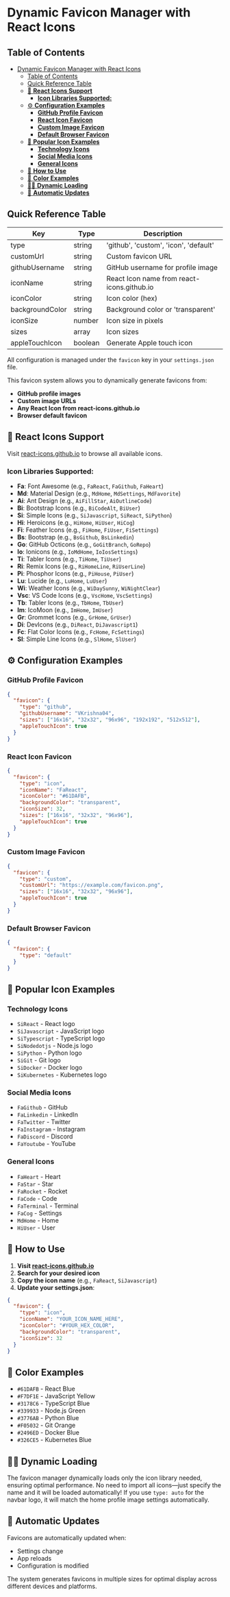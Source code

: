 # Dynamic Favicon Manager with React Icons

## Table of Contents
- [Dynamic Favicon Manager with React Icons](#dynamic-favicon-manager-with-react-icons)
	- [Table of Contents](#table-of-contents)
	- [Quick Reference Table](#quick-reference-table)
	- [🎨 **React Icons Support**](#-react-icons-support)
		- [**Icon Libraries Supported:**](#icon-libraries-supported)
	- [⚙️ **Configuration Examples**](#️-configuration-examples)
		- [**GitHub Profile Favicon**](#github-profile-favicon)
		- [**React Icon Favicon**](#react-icon-favicon)
		- [**Custom Image Favicon**](#custom-image-favicon)
		- [**Default Browser Favicon**](#default-browser-favicon)
	- [🎨 **Popular Icon Examples**](#-popular-icon-examples)
		- [**Technology Icons**](#technology-icons)
		- [**Social Media Icons**](#social-media-icons)
		- [**General Icons**](#general-icons)
	- [🔧 **How to Use**](#-how-to-use)
	- [🎨 **Color Examples**](#-color-examples)
	- [🏃‍♂️ **Dynamic Loading**](#️-dynamic-loading)
	- [🔄 **Automatic Updates**](#-automatic-updates)


## Quick Reference Table

| Key             | Type    | Description                                |
| --------------- | ------- | ------------------------------------------ |
| type            | string  | 'github', 'custom', 'icon', 'default'      |
| customUrl       | string  | Custom favicon URL                         |
| githubUsername  | string  | GitHub username for profile image          |
| iconName        | string  | React Icon name from react-icons.github.io |
| iconColor       | string  | Icon color (hex)                           |
| backgroundColor | string  | Background color or 'transparent'          |
| iconSize        | number  | Icon size in pixels                        |
| sizes           | array   | Icon sizes                                 |
| appleTouchIcon  | boolean | Generate Apple touch icon                  |

All configuration is managed under the `favicon` key in your `settings.json` file.

This favicon system allows you to dynamically generate favicons from:
- **GitHub profile images**
- **Custom image URLs**
- **Any React Icon from react-icons.github.io**
- **Browser default favicon**


## 🎨 **React Icons Support**

Visit [react-icons.github.io](https://react-icons.github.io/react-icons) to browse all available icons.

### **Icon Libraries Supported:**
- **Fa**: Font Awesome (e.g., `FaReact`, `FaGithub`, `FaHeart`)
- **Md**: Material Design (e.g., `MdHome`, `MdSettings`, `MdFavorite`)
- **Ai**: Ant Design (e.g., `AiFillStar`, `AiOutlineCode`)
- **Bi**: Bootstrap Icons (e.g., `BiCodeAlt`, `BiUser`)
- **Si**: Simple Icons (e.g., `SiJavascript`, `SiReact`, `SiPython`)
- **Hi**: Heroicons (e.g., `HiHome`, `HiUser`, `HiCog`)
- **Fi**: Feather Icons (e.g., `FiHome`, `FiUser`, `FiSettings`)
- **Bs**: Bootstrap (e.g., `BsGithub`, `BsLinkedin`)
- **Go**: GitHub Octicons (e.g., `GoGitBranch`, `GoRepo`)
- **Io**: Ionicons (e.g., `IoMdHome`, `IoIosSettings`)
- **Ti**: Tabler Icons (e.g., `TiHome`, `TiUser`)
- **Ri**: Remix Icons (e.g., `RiHomeLine`, `RiUserLine`)
- **Pi**: Phosphor Icons (e.g., `PiHouse`, `PiUser`)
- **Lu**: Lucide (e.g., `LuHome`, `LuUser`)
- **Wi**: Weather Icons (e.g., `WiDaySunny`, `WiNightClear`)
- **Vsc**: VS Code Icons (e.g., `VscHome`, `VscSettings`)
- **Tb**: Tabler Icons (e.g., `TbHome`, `TbUser`)
- **Im**: IcoMoon (e.g., `ImHome`, `ImUser`)
- **Gr**: Grommet Icons (e.g., `GrHome`, `GrUser`)
- **Di**: DevIcons (e.g., `DiReact`, `DiJavascript1`)
- **Fc**: Flat Color Icons (e.g., `FcHome`, `FcSettings`)
- **Sl**: Simple Line Icons (e.g., `SlHome`, `SlUser`)

## ⚙️ **Configuration Examples**

### **GitHub Profile Favicon**
```json
{
  "favicon": {
    "type": "github",
    "githubUsername": "VKrishna04",
    "sizes": ["16x16", "32x32", "96x96", "192x192", "512x512"],
    "appleTouchIcon": true
  }
}
```

### **React Icon Favicon**
```json
{
  "favicon": {
    "type": "icon",
    "iconName": "FaReact",
    "iconColor": "#61DAFB",
    "backgroundColor": "transparent",
    "iconSize": 32,
    "sizes": ["16x16", "32x32", "96x96"],
    "appleTouchIcon": true
  }
}
```

### **Custom Image Favicon**
```json
{
  "favicon": {
    "type": "custom",
    "customUrl": "https://example.com/favicon.png",
    "sizes": ["16x16", "32x32", "96x96"],
    "appleTouchIcon": true
  }
}
```

### **Default Browser Favicon**
```json
{
  "favicon": {
    "type": "default"
  }
}
```

## 🎨 **Popular Icon Examples**

### **Technology Icons**
- `SiReact` - React logo
- `SiJavascript` - JavaScript logo
- `SiTypescript` - TypeScript logo
- `SiNodedotjs` - Node.js logo
- `SiPython` - Python logo
- `SiGit` - Git logo
- `SiDocker` - Docker logo
- `SiKubernetes` - Kubernetes logo

### **Social Media Icons**
- `FaGithub` - GitHub
- `FaLinkedin` - LinkedIn
- `FaTwitter` - Twitter
- `FaInstagram` - Instagram
- `FaDiscord` - Discord
- `FaYoutube` - YouTube

### **General Icons**
- `FaHeart` - Heart
- `FaStar` - Star
- `FaRocket` - Rocket
- `FaCode` - Code
- `FaTerminal` - Terminal
- `FaCog` - Settings
- `MdHome` - Home
- `HiUser` - User

## 🔧 **How to Use**

1. **Visit [react-icons.github.io](https://react-icons.github.io/react-icons)**
2. **Search for your desired icon**
3. **Copy the icon name** (e.g., `FaReact`, `SiJavascript`)
4. **Update your settings.json**:

```json
{
  "favicon": {
    "type": "icon",
    "iconName": "YOUR_ICON_NAME_HERE",
    "iconColor": "#YOUR_HEX_COLOR",
    "backgroundColor": "transparent",
    "iconSize": 32
  }
}
```

## 🎨 **Color Examples**

- `#61DAFB` - React Blue
- `#F7DF1E` - JavaScript Yellow
- `#3178C6` - TypeScript Blue
- `#339933` - Node.js Green
- `#3776AB` - Python Blue
- `#F05032` - Git Orange
- `#2496ED` - Docker Blue
- `#326CE5` - Kubernetes Blue

## 🏃‍♂️ **Dynamic Loading**

The favicon manager dynamically loads only the icon library needed, ensuring optimal performance. No need to import all icons—just specify the name and it will be loaded automatically! If you use `type: auto` for the navbar logo, it will match the home profile image settings automatically.

## 🔄 **Automatic Updates**

Favicons are automatically updated when:
- Settings change
- App reloads
- Configuration is modified

The system generates favicons in multiple sizes for optimal display across different devices and platforms.
